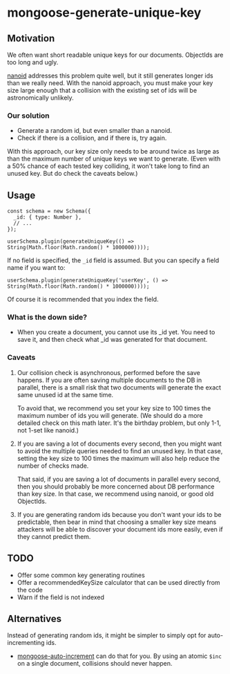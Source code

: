 # mongoose-generate-unique-key

## Motivation
We often want short readable unique keys for our documents.  ObjectIds are too long and ugly.

[nanoid](https://github.com/ai/nanoid) addresses this problem quite well, but it still generates longer ids than we really need.  With the nanoid approach, you must make your key size large enough that a collision with the existing set of ids will be astronomically unlikely. 

### Our solution

- Generate a random id, but even smaller than a nanoid.
- Check if there is a collision, and if there is, try again.

With this approach, our key size only needs to be around twice as large as than the maximum number of unique keys we want to generate.  (Even with a 50% chance of each tested key colliding, it won't take long to find an unused key.  But do check the caveats below.)

## Usage

    const schema = new Schema({
      _id: { type: Number },
      // ...
    });

    userSchema.plugin(generateUniqueKey(() => String(Math.floor(Math.random() * 1000000))));

If no field is specified, the `_id` field is assumed.  But you can specify a field name if you want to:

    userSchema.plugin(generateUniqueKey('userKey', () => String(Math.floor(Math.random() * 1000000))));

Of course it is recommended that you index the field.

### What is the down side?

- When you create a document, you cannot use its _id yet.  You need to save it, and then check what _id was generated for that document.

### Caveats

1. Our collision check is asynchronous, performed before the save happens.  If you are often saving multiple documents to the DB in parallel, there is a small risk that two documents will generate the exact same unused id at the same time.

   To avoid that, we recommend you set your key size to 100 times the maximum number of ids you will generate.  (We should do a more detailed check on this math later.  It's the birthday problem, but only 1-1, not 1-set like nanoid.)

2. If you are saving a lot of documents every second, then you might want to avoid the multiple queries needed to find an unused key.  In that case, setting the key size to 100 times the maximum will also help reduce the number of checks made.

   That said, if you are saving a lot of documents in parallel every second, then you should probably be more concerned about DB performance than key size.  In that case, we recommend using nanoid, or good old ObjectIds.

3. If you are generating random ids because you don't want your ids to be predictable, then bear in mind that choosing a smaller key size means attackers will be able to discover your document ids more easily, even if they cannot predict them.

## TODO

- Offer some common key generating routines
- Offer a recommendedKeySize calculator that can be used directly from the code
- Warn if the field is not indexed

## Alternatives

Instead of generating random ids, it might be simpler to simply opt for auto-incrementing ids.

- [mongoose-auto-increment](https://www.npmjs.com/package/mongoose-auto-increment) can do that for you.  By using an atomic `$inc` on a single document, collisions should never happen.
